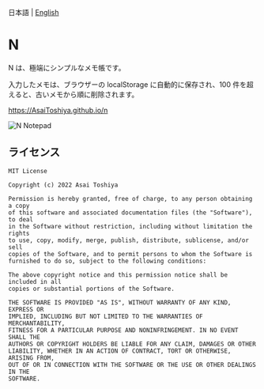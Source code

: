 日本語 | [English](./README-en.md)

# N

N は、極端にシンプルなメモ帳です。

入力したメモは、ブラウザーの localStorage に自動的に保存され、100 件を超えると、古いメモから順に削除されます。

https://AsaiToshiya.github.io/n

![N Notepad](https://user-images.githubusercontent.com/67789502/179772612-004d4c81-78b5-4fbe-8cfd-5b68407d0386.PNG)


## ライセンス

    MIT License

    Copyright (c) 2022 Asai Toshiya

    Permission is hereby granted, free of charge, to any person obtaining a copy
    of this software and associated documentation files (the "Software"), to deal
    in the Software without restriction, including without limitation the rights
    to use, copy, modify, merge, publish, distribute, sublicense, and/or sell
    copies of the Software, and to permit persons to whom the Software is
    furnished to do so, subject to the following conditions:

    The above copyright notice and this permission notice shall be included in all
    copies or substantial portions of the Software.

    THE SOFTWARE IS PROVIDED "AS IS", WITHOUT WARRANTY OF ANY KIND, EXPRESS OR
    IMPLIED, INCLUDING BUT NOT LIMITED TO THE WARRANTIES OF MERCHANTABILITY,
    FITNESS FOR A PARTICULAR PURPOSE AND NONINFRINGEMENT. IN NO EVENT SHALL THE
    AUTHORS OR COPYRIGHT HOLDERS BE LIABLE FOR ANY CLAIM, DAMAGES OR OTHER
    LIABILITY, WHETHER IN AN ACTION OF CONTRACT, TORT OR OTHERWISE, ARISING FROM,
    OUT OF OR IN CONNECTION WITH THE SOFTWARE OR THE USE OR OTHER DEALINGS IN THE
    SOFTWARE.
